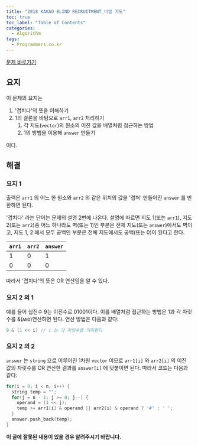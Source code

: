 ```yaml
---
title: "2018 KAKAO BLIND RECRUITMENT_비밀 지도"
toc: true
toc_label: "Table of Contents"
categories:
  - Algorithm
tags:
  - Programmers.co.kr
---
```


[문제 바로가기](https://tech.kakao.com/2017/09/27/kakao-blind-recruitment-round-1)

## 요지

이 문제의 요지는

1. '겹치다'의 뜻을 이해하기
2. 1의 결론을 바탕으로 `arr1`,  `arr2` 처리하기
   1. 각 지도(`vector`)의 원소의 이진 값을 배열처럼 접근하는 방법
   2. 1의 방법을 이용해 `answer` 만들기

이다.

## 해결

### 요지 1

출력은 `arr1` 의 어느 한 원소와 `arr2` 의 같은 위치의 값을 '겹쳐' 만들어진 `answer` 를 반환하면 된다.

'겹치다' 라는 단어는 문제의 설명 2번에 나온다. 설명에 따르면 지도 1(또는 `arr1`), 지도 2(또는 `arr2`)중 어느 하나라도 벽(또는 1)인 부분은 전체 지도(또는 `answer`)에서도 벽이고, 지도 1, 2 에서 모두 공백인 부분은 전체 지도에서도 공백(또는 0)이 된다고 한다. 

| `arr1` | `arr2` | `answer` |
| ------ | ------ | -------- |
| 1      | 0      | 1        |
| 0      | 0      | 0        |

따라서 '겹치다'의 뜻은 OR 연산임을 알 수 있다.

### 요지 2 의 1

예를 들어 십진수 9는 이진수로 01001이다. 이를 배열처럼 접근하는 방법은 1과 각 자릿수를 &(`AND`)연산하면 된다. 연산 방법은 다음과 같다:

```cpp
9 & (1 << i) // i 는 각 자릿수를 의미한다
```

### 요지 2 의 2

`answer` 는 `string` 으로 이루어진 1차원 `vector` 이므로 `arr1[i]` 와 `arr2[i]` 의 이진 값의 자릿수를 OR 연산한 결과를 `answer[i]` 에 덧붙이면 된다. 따라서 코드는 다음과 같다:

```cpp
for(i = 0; i < n; i++) {
  string temp = "";
  for(j = n - 1; j >= 0; j--) {
    operand = (1 << j);
    temp += arr1[i] & operand || arr2[i] & operand ? '#' : ' ';
  }
  answer.push_back(temp);
}
```

__이 글에 잘못된 내용이 있을 경우 알려주시기 바랍니다.__
